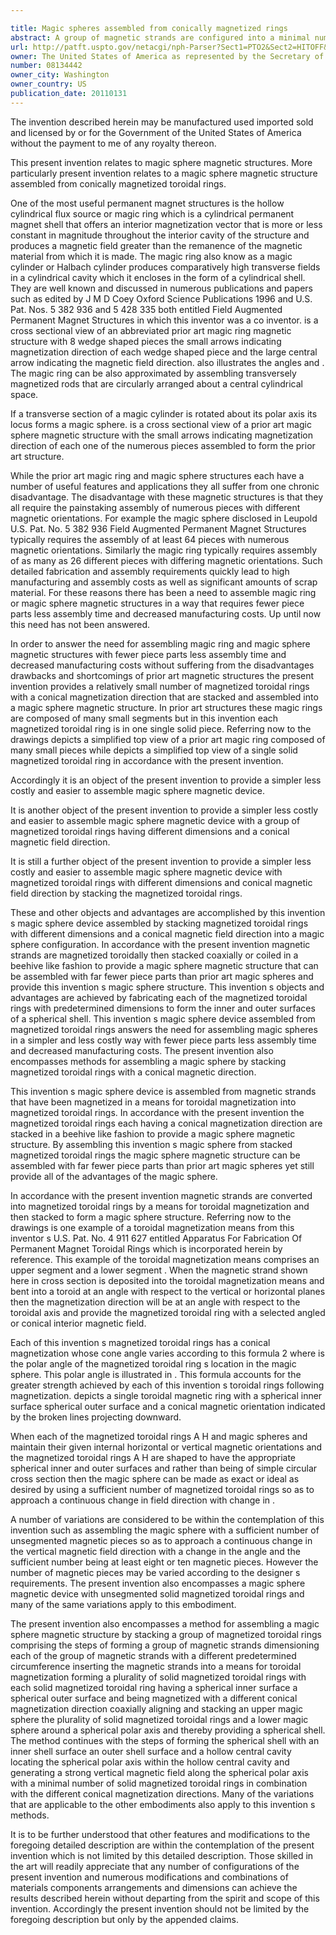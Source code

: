 ```yaml
---

title: Magic spheres assembled from conically magnetized rings
abstract: A group of magnetic strands are configured into a minimal number of solid magnetized toroidal rings with a conical magnetization direction and then aligned, stacked and assembled into a magic sphere magnetic structure. Each magnetized toroidal ring has predetermined dimensions to form the inner and outer surfaces of a spherical shell. The present invention also encompasses a magic sphere magnetic device with unsegmented solid magnetized toroidal rings and methods for assembling a magic sphere by stacking magnetized toroidal rings with a conical magnetic direction.
url: http://patft.uspto.gov/netacgi/nph-Parser?Sect1=PTO2&Sect2=HITOFF&p=1&u=%2Fnetahtml%2FPTO%2Fsearch-adv.htm&r=1&f=G&l=50&d=PALL&S1=08134442&OS=08134442&RS=08134442
owner: The United States of America as represented by the Secretary of the Army
number: 08134442
owner_city: Washington
owner_country: US
publication_date: 20110131
---
```

The invention described herein may be manufactured used imported sold and licensed by or for the Government of the United States of America without the payment to me of any royalty thereon.

This present invention relates to magic sphere magnetic structures. More particularly present invention relates to a magic sphere magnetic structure assembled from conically magnetized toroidal rings.

One of the most useful permanent magnet structures is the hollow cylindrical flux source or magic ring which is a cylindrical permanent magnet shell that offers an interior magnetization vector that is more or less constant in magnitude throughout the interior cavity of the structure and produces a magnetic field greater than the remanence of the magnetic material from which it is made. The magic ring also know as a magic cylinder or Halbach cylinder produces comparatively high transverse fields in a cylindrical cavity which it encloses in the form of a cylindrical shell. They are well known and discussed in numerous publications and papers such as edited by J M D Coey Oxford Science Publications 1996 and U.S. Pat. Nos. 5 382 936 and 5 428 335 both entitled Field Augmented Permanent Magnet Structures in which this inventor was a co inventor. is a cross sectional view of an abbreviated prior art magic ring magnetic structure with 8 wedge shaped pieces the small arrows indicating magnetization direction of each wedge shaped piece and the large central arrow indicating the magnetic field direction. also illustrates the angles and . The magic ring can be also approximated by assembling transversely magnetized rods that are circularly arranged about a central cylindrical space.

If a transverse section of a magic cylinder is rotated about its polar axis its locus forms a magic sphere. is a cross sectional view of a prior art magic sphere magnetic structure with the small arrows indicating magnetization direction of each one of the numerous pieces assembled to form the prior art structure.

While the prior art magic ring and magic sphere structures each have a number of useful features and applications they all suffer from one chronic disadvantage. The disadvantage with these magnetic structures is that they all require the painstaking assembly of numerous pieces with different magnetic orientations. For example the magic sphere disclosed in Leupold U.S. Pat. No. 5 382 936 Field Augmented Permanent Magnet Structures typically requires the assembly of at least 64 pieces with numerous magnetic orientations. Similarly the magic ring typically requires assembly of as many as 26 different pieces with differing magnetic orientations. Such detailed fabrication and assembly requirements quickly lead to high manufacturing and assembly costs as well as significant amounts of scrap material. For these reasons there has been a need to assemble magic ring or magic sphere magnetic structures in a way that requires fewer piece parts less assembly time and decreased manufacturing costs. Up until now this need has not been answered.

In order to answer the need for assembling magic ring and magic sphere magnetic structures with fewer piece parts less assembly time and decreased manufacturing costs without suffering from the disadvantages drawbacks and shortcomings of prior art magnetic structures the present invention provides a relatively small number of magnetized toroidal rings with a conical magnetization direction that are stacked and assembled into a magic sphere magnetic structure. In prior art structures these magic rings are composed of many small segments but in this invention each magnetized toroidal ring is in one single solid piece. Referring now to the drawings depicts a simplified top view of a prior art magic ring composed of many small pieces while depicts a simplified top view of a single solid magnetized toroidal ring in accordance with the present invention.

Accordingly it is an object of the present invention to provide a simpler less costly and easier to assemble magic sphere magnetic device.

It is another object of the present invention to provide a simpler less costly and easier to assemble magic sphere magnetic device with a group of magnetized toroidal rings having different dimensions and a conical magnetic field direction.

It is still a further object of the present invention to provide a simpler less costly and easier to assemble magic sphere magnetic device with magnetized toroidal rings with different dimensions and conical magnetic field direction by stacking the magnetized toroidal rings.

These and other objects and advantages are accomplished by this invention s magic sphere device assembled by stacking magnetized toroidal rings with different dimensions and a conical magnetic field direction into a magic sphere configuration. In accordance with the present invention magnetic strands are magnetized toroidally then stacked coaxially or coiled in a beehive like fashion to provide a magic sphere magnetic structure that can be assembled with far fewer piece parts than prior art magic spheres and provide this invention s magic sphere structure. This invention s objects and advantages are achieved by fabricating each of the magnetized toroidal rings with predetermined dimensions to form the inner and outer surfaces of a spherical shell. This invention s magic sphere device assembled from magnetized toroidal rings answers the need for assembling magic spheres in a simpler and less costly way with fewer piece parts less assembly time and decreased manufacturing costs. The present invention also encompasses methods for assembling a magic sphere by stacking magnetized toroidal rings with a conical magnetic direction.

This invention s magic sphere device is assembled from magnetic strands that have been magnetized in a means for toroidal magnetization into magnetized toroidal rings. In accordance with the present invention the magnetized toroidal rings each having a conical magnetization direction are stacked in a beehive like fashion to provide a magic sphere magnetic structure. By assembling this invention s magic sphere from stacked magnetized toroidal rings the magic sphere magnetic structure can be assembled with far fewer piece parts than prior art magic spheres yet still provide all of the advantages of the magic sphere.

In accordance with the present invention magnetic strands are converted into magnetized toroidal rings by a means for toroidal magnetization and then stacked to form a magic sphere structure. Referring now to the drawings is one example of a toroidal magnetization means from this inventor s U.S. Pat. No. 4 911 627 entitled Apparatus For Fabrication Of Permanent Magnet Toroidal Rings which is incorporated herein by reference. This example of the toroidal magnetization means comprises an upper segment and a lower segment . When the magnetic strand shown here in cross section is deposited into the toroidal magnetization means and bent into a toroid at an angle with respect to the vertical or horizontal planes then the magnetization direction will be at an angle with respect to the toroidal axis and provide the magnetized toroidal ring with a selected angled or conical interior magnetic field.

Each of this invention s magnetized toroidal rings has a conical magnetization whose cone angle varies according to this formula 2 where is the polar angle of the magnetized toroidal ring s location in the magic sphere. This polar angle is illustrated in . This formula accounts for the greater strength achieved by each of this invention s toroidal rings following magnetization. depicts a single toroidal magnetic ring with a spherical inner surface spherical outer surface and a conical magnetic orientation indicated by the broken lines projecting downward.

When each of the magnetized toroidal rings A H and magic spheres and maintain their given internal horizontal or vertical magnetic orientations and the magnetized toroidal rings A H are shaped to have the appropriate spherical inner and outer surfaces and rather than being of simple circular cross section then the magic sphere can be made as exact or ideal as desired by using a sufficient number of magnetized toroidal rings so as to approach a continuous change in field direction with change in .

A number of variations are considered to be within the contemplation of this invention such as assembling the magic sphere with a sufficient number of unsegmented magnetic pieces so as to approach a continuous change in the vertical magnetic field direction with a change in the angle and the sufficient number being at least eight or ten magnetic pieces. However the number of magnetic pieces may be varied according to the designer s requirements. The present invention also encompasses a magic sphere magnetic device with unsegmented solid magnetized toroidal rings and many of the same variations apply to this embodiment.

The present invention also encompasses a method for assembling a magic sphere magnetic structure by stacking a group of magnetized toroidal rings comprising the steps of forming a group of magnetic strands dimensioning each of the group of magnetic strands with a different predetermined circumference inserting the magnetic strands into a means for toroidal magnetization forming a plurality of solid magnetized toroidal rings with each solid magnetized toroidal ring having a spherical inner surface a spherical outer surface and being magnetized with a different conical magnetization direction coaxially aligning and stacking an upper magic sphere the plurality of solid magnetized toroidal rings and a lower magic sphere around a spherical polar axis and thereby providing a spherical shell. The method continues with the steps of forming the spherical shell with an inner shell surface an outer shell surface and a hollow central cavity locating the spherical polar axis within the hollow central cavity and generating a strong vertical magnetic field along the spherical polar axis with a minimal number of solid magnetized toroidal rings in combination with the different conical magnetization directions. Many of the variations that are applicable to the other embodiments also apply to this invention s methods.

It is to be further understood that other features and modifications to the foregoing detailed description are within the contemplation of the present invention which is not limited by this detailed description. Those skilled in the art will readily appreciate that any number of configurations of the present invention and numerous modifications and combinations of materials components arrangements and dimensions can achieve the results described herein without departing from the spirit and scope of this invention. Accordingly the present invention should not be limited by the foregoing description but only by the appended claims.

